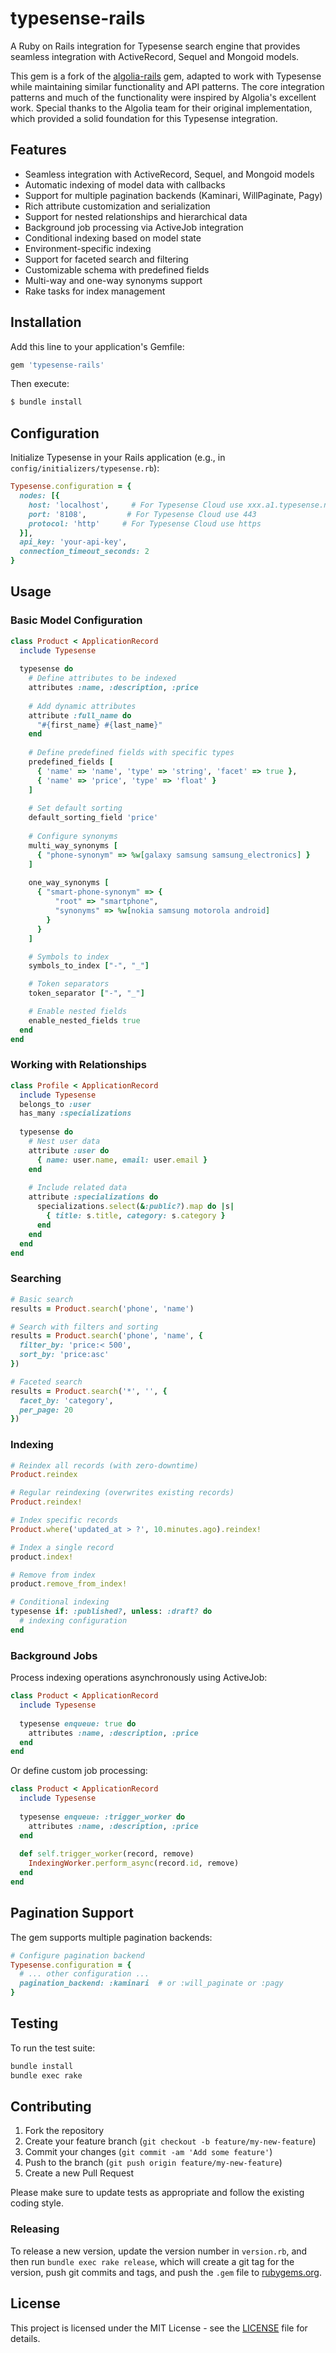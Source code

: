 # typesense-rails

A Ruby on Rails integration for Typesense search engine that provides seamless integration with ActiveRecord, Sequel and Mongoid models. 

This gem is a fork of the [algolia-rails](https://github.com/algolia/algoliasearch-rails) gem, adapted to work with Typesense while maintaining similar functionality and API patterns.
The core integration patterns and much of the functionality were inspired by Algolia's excellent work. 
Special thanks to the Algolia team for their original implementation, which provided a solid foundation for this Typesense integration.

## Features

- Seamless integration with ActiveRecord, Sequel, and Mongoid models
- Automatic indexing of model data with callbacks
- Support for multiple pagination backends (Kaminari, WillPaginate, Pagy)
- Rich attribute customization and serialization
- Support for nested relationships and hierarchical data
- Background job processing via ActiveJob integration
- Conditional indexing based on model state
- Environment-specific indexing
- Support for faceted search and filtering
- Customizable schema with predefined fields
- Multi-way and one-way synonyms support
- Rake tasks for index management

## Installation

Add this line to your application's Gemfile:

```ruby
gem 'typesense-rails'
```

Then execute:

```bash
$ bundle install
```

## Configuration

Initialize Typesense in your Rails application (e.g., in `config/initializers/typesense.rb`):

```ruby
Typesense.configuration = {
  nodes: [{
    host: 'localhost',     # For Typesense Cloud use xxx.a1.typesense.net
    port: '8108',         # For Typesense Cloud use 443
    protocol: 'http'     # For Typesense Cloud use https
  }],
  api_key: 'your-api-key',
  connection_timeout_seconds: 2
}
```

## Usage

### Basic Model Configuration

```ruby
class Product < ApplicationRecord
  include Typesense
  
  typesense do
    # Define attributes to be indexed
    attributes :name, :description, :price
    
    # Add dynamic attributes
    attribute :full_name do
      "#{first_name} #{last_name}"
    end
    
    # Define predefined fields with specific types
    predefined_fields [
      { 'name' => 'name', 'type' => 'string', 'facet' => true },
      { 'name' => 'price', 'type' => 'float' }
    ]
    
    # Set default sorting
    default_sorting_field 'price'
    
    # Configure synonyms
    multi_way_synonyms [
      { "phone-synonym" => %w[galaxy samsung samsung_electronics] }
    ]
    
    one_way_synonyms [
      { "smart-phone-synonym" => {
          "root" => "smartphone",
          "synonyms" => %w[nokia samsung motorola android]
        }
      }
    ]

    # Symbols to index
    symbols_to_index ["-", "_"]

    # Token separators
    token_separator ["-", "_"]

    # Enable nested fields
    enable_nested_fields true
  end
end
```

### Working with Relationships

```ruby
class Profile < ApplicationRecord
  include Typesense
  belongs_to :user
  has_many :specializations
  
  typesense do
    # Nest user data
    attribute :user do
      { name: user.name, email: user.email }
    end
    
    # Include related data
    attribute :specializations do
      specializations.select(&:public?).map do |s|
        { title: s.title, category: s.category }
      end
    end
  end
end
```

### Searching

```ruby
# Basic search
results = Product.search('phone', 'name')

# Search with filters and sorting
results = Product.search('phone', 'name', {
  filter_by: 'price:< 500',
  sort_by: 'price:asc'
})

# Faceted search
results = Product.search('*', '', {
  facet_by: 'category',
  per_page: 20
})
```

### Indexing

```ruby
# Reindex all records (with zero-downtime)
Product.reindex

# Regular reindexing (overwrites existing records)
Product.reindex!

# Index specific records
Product.where('updated_at > ?', 10.minutes.ago).reindex!

# Index a single record
product.index!

# Remove from index
product.remove_from_index!

# Conditional indexing
typesense if: :published?, unless: :draft? do
  # indexing configuration
end
```

### Background Jobs

Process indexing operations asynchronously using ActiveJob:

```ruby
class Product < ApplicationRecord
  include Typesense
  
  typesense enqueue: true do
    attributes :name, :description, :price
  end
end
```

Or define custom job processing:

```ruby
class Product < ApplicationRecord
  include Typesense
  
  typesense enqueue: :trigger_worker do
    attributes :name, :description, :price
  end
  
  def self.trigger_worker(record, remove)
    IndexingWorker.perform_async(record.id, remove)
  end
end
```

## Pagination Support

The gem supports multiple pagination backends:

```ruby
# Configure pagination backend
Typesense.configuration = {
  # ... other configuration ...
  pagination_backend: :kaminari  # or :will_paginate or :pagy
}
```

## Testing

To run the test suite:

```bash
bundle install
bundle exec rake
```

## Contributing

1. Fork the repository
2. Create your feature branch (`git checkout -b feature/my-new-feature`)
3. Commit your changes (`git commit -am 'Add some feature'`)
4. Push to the branch (`git push origin feature/my-new-feature`)
5. Create a new Pull Request

Please make sure to update tests as appropriate and follow the existing coding style.

### Releasing

To release a new version, update the version number in `version.rb`, and then run `bundle exec rake release`, which will create a git tag for the version, push git commits and tags, and push the `.gem` file to [rubygems.org](https://rubygems.org).

## License

This project is licensed under the MIT License - see the [LICENSE](LICENSE) file for details.
